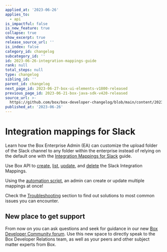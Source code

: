 ```yaml
---
applied_at: '2023-06-26'
applies_to:
  - api
is_impactful: false
is_new_feature: true
collapse: true
show_excerpt: true
release_source_url: ''
is_index: false
category_id: changelog
subcategory_id: ''
id: 2023-06-26-integration-mappings-guide
rank: null
total_steps: null
type: changelog
sibling_id: ''
parent_id: changelog
next_page_id: 2023-06-27-box-ui-elements-v1800-released
previous_page_id: 2023-06-21-box-java-sdk-v420-released
source_url: >-
  https://github.com/box/box-developer-changelog/blob/main/content/2023/06-26-integration-mappings-guide.md
published_at: '2023-06-26'
---
```

# Integration mappings for Slack

Learn how the Box Enterprise Admin (EA) can customize the upload folder of the Slack channel to any folder
within the enterprise instead of relying on the default one with the [Integration Mappings for Slack][1] guide.

Use Box API to [create][2], [list][3], [update][4], and [delete][5] the Slack Integration Mappings.

Using the [automation script][9], an admin can create or update multiple mappings at once!

Check the [Troubleshooting][6] section to find out solutions to most common issues you can encounter.

## New place to get support

From now on you can ask questions and seek for guidance in our new [Box Developer Community forum][8]. Use this new space to directly speak to the Box Developer Relations team, as well as your peers and other subject matter experts from Box.

[1]: g://integration-mappings/slack-mappings
[2]: e://post_integration_mappings_slack
[3]: e://get_integration_mappings_slack
[4]: e://update_integration_mappings_slack
[5]: e://delete_integration_mappings_slack
[6]: g://integration-mappings/slack-mappings/troubleshooting
[7]: r://integration-mapping/
[8]: https://forum.box.com/
[9]: https://github.com/box/boxcli/tree/main/examples/Integration%20Mappings